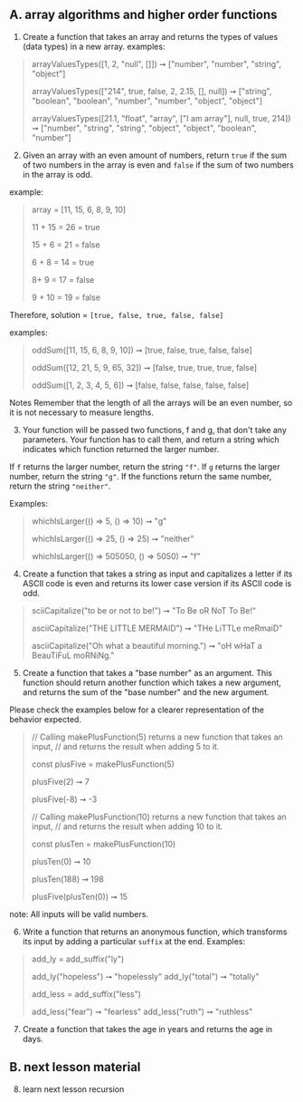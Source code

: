 ## A. array algorithms and higher order functions

1. Create a function that takes an array and returns the types of values (data types) in a new array.
examples:
> arrayValuesTypes([1, 2, "null", []])
> ➞ ["number", "number", "string", "object"]
> 
> arrayValuesTypes(["214", true, false, 2, 2.15, [], null])
> ➞ ["string", "boolean", "boolean", "number", "number", "object", "object"]
> 
> arrayValuesTypes([21.1, "float", "array", ["I am array"], null, true, 214])
> ➞ ["number", "string", "string", "object", "object", "boolean", "number"]



2. Given an array with an even amount of numbers, return `true` if the sum of two numbers in the array is even and `false` if the sum of two numbers in the array is odd.

example: 
> array = [11, 15, 6, 8, 9, 10]
> 
> 11 + 15 = 26 = true
> 
> 15 + 6 = 21 = false
> 
> 6 + 8 = 14 = true
> 
> 8+ 9 = 17 = false
> 
> 9 + 10 = 19 = false

Therefore, solution = `[true, false, true, false, false]`

examples: 
> oddSum([11, 15, 6, 8, 9, 10]) ➞ [true, false, true, false, false]
> 
> oddSum([12, 21, 5, 9, 65, 32]) ➞ [false, true, true, true, false]
> 
> oddSum([1, 2, 3, 4, 5, 6]) ➞ [false, false, false, false, false]

Notes
Remember that the length of all the arrays will be an even number, so it is not necessary to measure lengths.


   
3. Your function will be passed two functions, f and g, that don't take any parameters. Your function has to call them, and return a string which indicates which function returned the larger number.

If `f` returns the larger number, return the string `"f"`.
If `g` returns the larger number, return the string `"g"`.
If the functions return the same number, return the string `"neither"`.

Examples:
> whichIsLarger(() => 5, () => 10) ➞ "g"
> 
> whichIsLarger(() => 25,  () => 25) ➞ "neither"
> 
> whichIsLarger(() => 505050, () => 5050) ➞ "f"


4. Create a function that takes a string as input and capitalizes a letter if its ASCII code is even and returns its lower case version if its ASCII code is odd.

> sciiCapitalize("to be or not to be!") ➞ "To Be oR NoT To Be!"
> 
> asciiCapitalize("THE LITTLE MERMAID") ➞ "THe LiTTLe meRmaiD"
> 
> asciiCapitalize("Oh what a beautiful morning.") ➞ "oH wHaT a BeauTiFuL moRNiNg."


5. Create a function that takes a "base number" as an argument. This function should return another function which takes a new argument, and returns the sum of the "base number" and the new argument.

Please check the examples below for a clearer representation of the behavior expected.

> // Calling makePlusFunction(5) returns a new function that takes an input,
> // and returns the result when adding 5 to it.
> 
> const plusFive = makePlusFunction(5)
> 
> plusFive(2) ➞ 7
> 
> plusFive(-8) ➞ -3
> 
> // Calling makePlusFunction(10) returns a new function that takes an input,
> // and returns the result when adding 10 to it.
> 
> const plusTen = makePlusFunction(10)
> 
> plusTen(0) ➞ 10
> 
> plusTen(188) ➞ 198
> 
> plusFive(plusTen(0)) ➞ 15

note: All inputs will be valid numbers.

6. Write a function that returns an anonymous function, which transforms its input by adding a particular `suffix` at the end.
Examples:
> add_ly = add_suffix("ly")
> 
> add_ly("hopeless") ➞ "hopelessly"
> add_ly("total") ➞ "totally"
> 
> add_less = add_suffix("less")
> 
> add_less("fear") ➞ "fearless"
> add_less("ruth") ➞ "ruthless"


7. Create a function that takes the age in years and returns the age in days.


## B. next lesson material

8. learn next lesson recursion